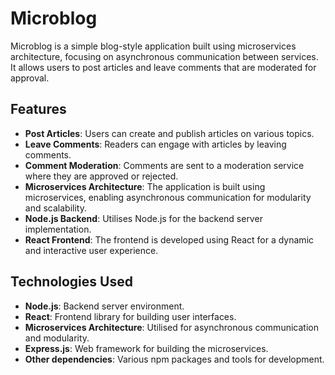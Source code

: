 # Microblog

Microblog is a simple blog-style application built using microservices architecture, focusing on asynchronous communication between services. It allows users to post articles and leave comments that are moderated for approval.

## Features

- **Post Articles**: Users can create and publish articles on various topics.
- **Leave Comments**: Readers can engage with articles by leaving comments.
- **Comment Moderation**: Comments are sent to a moderation service where they are approved or rejected.
- **Microservices Architecture**: The application is built using microservices, enabling asynchronous communication for modularity and scalability.
- **Node.js Backend**: Utilises Node.js for the backend server implementation.
- **React Frontend**: The frontend is developed using React for a dynamic and interactive user experience.

## Technologies Used

- **Node.js**: Backend server environment.
- **React**: Frontend library for building user interfaces.
- **Microservices Architecture**: Utilised for asynchronous communication and modularity.
- **Express.js**: Web framework for building the microservices.
- **Other dependencies**: Various npm packages and tools for development.
